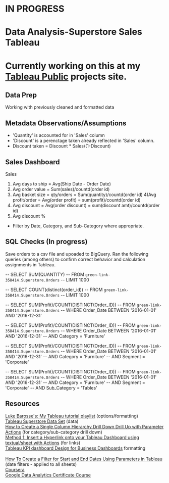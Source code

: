 # IN PROGRESS
# Data Analysis-Superstore Sales Tableau

# Currently working on this at my [Tableau Public](https://public.tableau.com/app/profile/lori.bettencourt) projects site.

## Data Prep
Working with previously cleaned and formatted data 

## Metadata Observations/Assumptions
* 'Quantity' is accounted for in 'Sales' column
* 'Discount' is a perenctage taken already reflected in 'Sales' column.
* Discount taken = Discount * Sales/(1-Discount)

## Sales Dashboard
Sales
1) Avg days to ship = Avg(Ship Date - Order Date)
2) Avg order value =  Sum(sales)/countd(order id)
3) Avg basket size = qty/orders = Sum(quantity)/countd(order id)
4)Avg profit/order = Avg(order profit) = sum(profit)/countd(order id)
5) Avg discount = Avg(order discount) = sum(discount amt)/countd(order id)
6) Avg discount %

* Filter by Date, Category, and Sub-Category where appropriate.

## SQL Checks (In progress)
Save orders to a csv file and upoaded to BigQuery. Ran the following queries (among others) to confirm correct behavior and calculation assignments in Tableau.

-- SELECT SUM(QUANTITY) 
-- FROM `green-link-358414.Superstore.Orders` 
-- LIMIT 1000

-- SELECT COUNT(distinct(order_id)) 
-- FROM `green-link-358414.Superstore.Orders` 
-- LIMIT 1000

-- SELECT SUM(Profit)/COUNT(DISTINCT(Order_ID)) 
-- FROM `green-link-358414.Superstore.Orders` 
-- WHERE Order_Date BETWEEN '2016-01-01' AND '2016-12-31'

-- SELECT SUM(Profit)/COUNT(DISTINCT(Order_ID)) 
-- FROM `green-link-358414.Superstore.Orders` 
-- WHERE Order_Date BETWEEN '2016-01-01' AND '2016-12-31'
-- AND Category = 'Furniture'

-- SELECT SUM(Profit)/COUNT(DISTINCT(Order_ID)) 
-- FROM `green-link-358414.Superstore.Orders` 
-- WHERE Order_Date BETWEEN '2016-01-01' AND '2016-12-31'
-- AND Category = 'Furniture'
-- AND Segment = 'Corporate'

-- SELECT SUM(Profit)/COUNT(DISTINCT(Order_ID)) 
-- FROM `green-link-358414.Superstore.Orders` 
-- WHERE Order_Date BETWEEN '2016-01-01' AND '2016-12-31'
-- AND Category = 'Furniture'
-- AND Segment = 'Corporate'
-- AND Sub_Category = 'Tables'

## Resources
[Luke Barosse's: My Tableau tutorial playlist](https://www.youtube.com/playlist?list=PL_CkpxkuPiT_sRLeU_5JSArjc0P1lGU2_)  (options/formatting)  
[Tableau Superstore Data Set](https://docs.google.com/spreadsheets/d/1rAZkrxrtO1LQd7Lw61jXta0A7Bj5lFtn3LPRzcVxqhI/edit#gid=1824808968)  (data)  
[How to Create a Single Column Hierarchy Drill Down Drill Up with Parameter Actions](https://www.youtube.com/watch?v=L140GRsQ-mY&list=PLdeA_5rmA1Ecl1MnWUsyuV3IjiPSOqbU7&index=12) (for category/sub-category drill down)  
[Method 1: Insert a Hyperlink onto your Tableau Dashboard using textual/sheet with Actions](https://www.youtube.com/watch?v=-Mtb3WPBPSM) (for links)  
[Tableau KPI dashboard Design for Business Dashboards](https://www.youtube.com/watch?v=WT-8TLEXpF4&list=PLdeA_5rmA1Ecl1MnWUsyuV3IjiPSOqbU7&index=13&t=469s) formatting  
[](https://btprovider.com/how-to-disable-default-highlighting-in-tableau/)  
[How To Create a Filter for Start and End Dates Using Parameters in Tableau](https://www.youtube.com/watch?v=hMsQ8TvVjo4) (date filters - applied to all sheets)  
[Coursera](https://www.coursera.org/)  
[Google Data Analytics Certificate Course](https://www.coursera.org/professional-certificates/google-data-analytics?utm_source=gg&utm_medium=sem&utm_campaign=15-GoogleDataAnalytics-US&utm_content=B2C&campaignid=12504215975&adgroupid=122709142687&device=c&keyword=coursera%20data%20analytics%20course&matchtype=b&network=g&devicemodel=&adpostion=&creativeid=504570191916&hide_mobile_promo&gclid=Cj0KCQjw94WZBhDtARIsAKxWG--aGc_mpu7WTeU8sHtAVT4D9k79qOSJOCdgcl3hVUqPH2zR1B2j8acaAovsEALw_wcB)  

